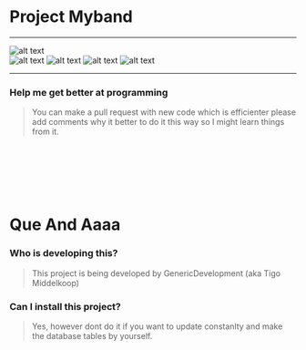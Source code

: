 # Project Myband 
___
![alt text](http://images.genericdevelopment.nl/Developed_using-Smarty-blue.svg)
<br/>
![alt text](http://images.genericdevelopment.nl/Developed_with-PHP-blue.svg)
![alt text](http://images.genericdevelopment.nl/Developed_with-HTML-blue.svg)
![alt text](http://images.genericdevelopment.nl/Developed_with-CSS-blue.svg)
![alt text](http://images.genericdevelopment.nl/Developed_with-JS-blue.svg)
___
### Help me get better at programming
>You can make a pull request with new code which is efficienter please add comments why it better to do it this way so I might learn things from it. 
<br />
<br />
<br />
<br />
<br />

# Que And Aaaa
### Who is developing this?
>This project is being developed by GenericDevelopment (aka Tigo Middelkoop)

### Can I install this project?
>Yes, however dont do it if you want to update constanlty and make the database tables by yourself.
